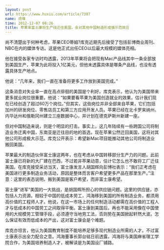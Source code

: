 ```yaml
---
layout: post
url: https://www.huxiu.com/article/7387
name: 虎嗅
time: 2012-12-07 08:26
title: 苹果率富士康将生产线迁往美国，会对其他中国制造形成强示范效应
---
```

尚不清楚出于何种考虑，苹果CEO蒂姆?库克近期先后接受了包括彭博商业周刊、NBC在内的媒体专访。这是他正式出任CEO以后最大规模的媒体亮相。

他在接受各家专访时均透露，2013年苹果将会把现有Mac产品线其中一条全部放到美国生产，苹果为此将投入1亿美元，但他未透露具体是哪条产品线，也没有透露具体生产地点。

他说：“几年来，我们一直在准备将更多工作放到美国完成。”

这条消息对失业率一直在高点徘徊的美国是个利好。库克表示，他认为为美国带来更多就业岗位很重要。他说：“如果要看苹果为美国创造就业的效果，估计我们现在已经创造了超过60万个岗位。”但其实，这些岗位并非全部来自苹果，它们包括加州的研发岗位、零售店员工和第三方应用开发人员。苹果已经在北卡罗来纳州、内华达州和俄勒冈州建立三座数据中心，并计划在德克萨斯州新建一座。

但对中国制造来说，则是个明显的打击。事实上，这几年陆续有一些跨国公司将制造业务迁离中国，东南亚是迁往目的地的首选，现在苹果公然迁回美国，这将对其他公司形成极大示范。库克公开表示：希望新Mac项目能推动其他公司将制造业搬回美国。

苹果最大的制造伙伴富士康这两年，也在考虑从中国转移部分生产力的问题。此前富士康已将新的大厂建在巴西，不过若非苹果动意，估计它怎么也不敢将工厂迁往美国。在库克接受采访当天，富士康发言人胡国辉向彭博社表示：“我们正考虑在美国进行更多制造业务活动，原因是整体而言客户希望更多产品在那里生产。”注意：这里的表态说明，搬到美国是客户希望，而非富士康希望。

富士康“进军”美国的一大挑战，是胡国辉所担心的供应链问题。这里的供应链，亦包括人力资源。相较于中国的低成本劳工，鸿海移到美国的所有制造业务，都须用高价值的工程师人才。他说，在这一市场上的任何制造活动都需在高价值的工程人才与低成本的中国劳工之间取得平衡。富士康到美国后，再也不能采用像在中国使用的大规模劳工管理手段，必须遵守当地劳工法，否则势在美国掀起轩然大波。怎么保证有效而低成本的产出，这对富士康会是个难题。

库克亦坦言，他认为美国教育制度不能培养足够多现代制造业所需的人才。不过富士康表示出全力配合之意。鸿海董事长郭台铭日前透露，鸿海将与美国麻省理工学院合作，为美国培养制造人才，被解读是为美国设厂铺路。

